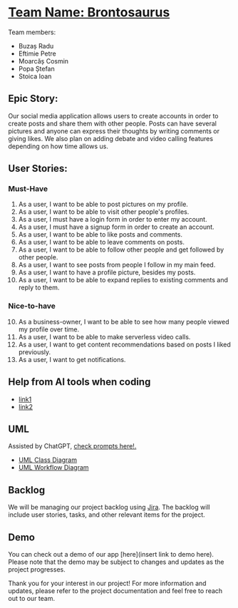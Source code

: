 # <a href="https://promeret.social">Team Name: Brontosaurus</a>

Team members:
- Buzaș Radu
- Eftimie Petre
- Moarcăș Cosmin
- Popa Ștefan
- Stoica Ioan

## Epic Story: 

Our social media application allows users to create accounts in order to create posts and share them with other people. Posts can have several pictures and anyone can express their thoughts by writing comments or giving likes. We also plan on adding debate and video calling features depending on how time allows us.

## User Stories:

### Must-Have

1. As a user, I want to be able to post pictures on my profile.
2. As a user, I want to be able to visit other people's profiles.
3. As a user, I must have a login form in order to enter my account.
4. As a user, I must have a signup form in order to create an account.
5. As a user, I want to be able to like posts and comments.
6. As a user, I want to be able to leave comments on posts.
7. As a user, I want to be able to follow other people and get followed by other people.
8. As a user, I want to see posts from people I follow in my main feed.
9. As a user, I want to have a profile picture, besides my posts.
10. As a user, I want to be able to expand replies to existing comments and reply to them.

### Nice-to-have

10. As a business-owner, I want to be able to see how many people viewed my profile over time.
11. As a user, I want to be able to make serverless video calls.
12. As a user, I want to get content recommendations based on posts I liked previously.
13. As a user, I want to get notifications.

## Help from AI tools when coding
- [link1](https://chat.openai.com/share/d8d986d1-f71e-418b-8325-75185439da00)
- [link2](https://chat.openai.com/share/5f4c0866-03e5-4ab6-b6ed-1abd92c49d8e)

## UML

Assisted by ChatGPT, [check prompts here!.](https://chat.openai.com/share/d4a88688-08c1-4a4e-ada5-0a36dcecdd24)

- [UML Class Diagram](http://www.plantuml.com/plantuml/dpng/dPJFJiCm3CRlVOeS-REzm4v3I0Ya7IQcdH27a9Wk8asg91sQ4EzEEYUb2Q4Rd5RRly_vd7fTMaUDwnfPLKnIQydMWY4V5I62amNPE2DKxIDeg93ZHElXTstuFRMx8K-gpzXdRVIha51erLam3pyoYZQGz4VzMZ3N6TW-hiR577uHUWX75hHrXVEP0Ug0tpYVvFwfQ8c3PKQqJcYLk48xrlknG_xfUJJthMuQKFy-j_MUqmpJolKDo_Ejn1lUyUbMkSK9AKEYeCO5sO3P2uRgQmI8WLfO1-O2OzoO6OcHOkRGEk3hi3UN8wdKjL1_qUsru8JjgAeXveCSXq7gkCerkFxtjp872GvAHBx9oSmX5zvfY0fdHCwxE0rrBJ-h6NekS-bsf9vz8XhsZvam4jWz8N2H1W9zJX9-t8co_xz8OO-lfGzjsKd4xW1u4SltEHaMSt7U4AKTPYIt5sNn4Z8Pmp11yJREH6jmPt7zs7xa2Dla7d7ou_BEvrV3TtP1TjGIhM1KydZ8DrGTlWlODwdrR58hwU87foXCY-KJytf8Jo7L4XJl6la5)
- [UML Workflow Diagram](http://www.plantuml.com/plantuml/png/ZPJ1JiCm38RlUGeVkmFYtXwOX9Y4DAHf4-mSjMuNbYObJZRnzZWDOgKY5JcvqP_ljvsuQ_BI-T1huPNN2C-6Dped-pkjpWWxPz-nzd2qxjngUnLYr8loe3eJXagKMzifKmdLGZ66GA6kaQWD-c45_eG6Ya-abG1WhMmW43eOd6sLnefthoSEe7YDsuf0rbvTS1N3mhk0V91No_uSnCLEINnHf3n1BzcqHMpcTccL1qHuYPeDQwhlVJIDQZF0QO8PvbjKmdXeTwjaXYCs8SvSSz_0uKT0yd_pcBX9idsItMY9j_a50SaT7docuYbloa5D28MnC-4UumKduRmtywzR7Ey3PCTjdJUnTYWz4WmsLstvE4fWnuh5-y16-KNG4mioc8K4RT-ZOR0rYqacsJyIJC357BEmV9fn_5Bnzyi6st5Eeoxhmj7F09L7gNpqJUyyZflb-Hr5uoYcGUriOD3qpPI7axq2EiT7UoII7LOYUP2tWn1h_eW_aYy0)

## Backlog

We will be managing our project backlog using [Jira](https://proiectmds.atlassian.net/jira/software/projects/MDS/boards/1). The backlog will include user stories, tasks, and other relevant items for the project.

## Demo

You can check out a demo of our app [here](insert link to demo here). Please note that the demo may be subject to changes and updates as the project progresses.

Thank you for your interest in our project! For more information and updates, please refer to the project documentation and feel free to reach out to our team.
